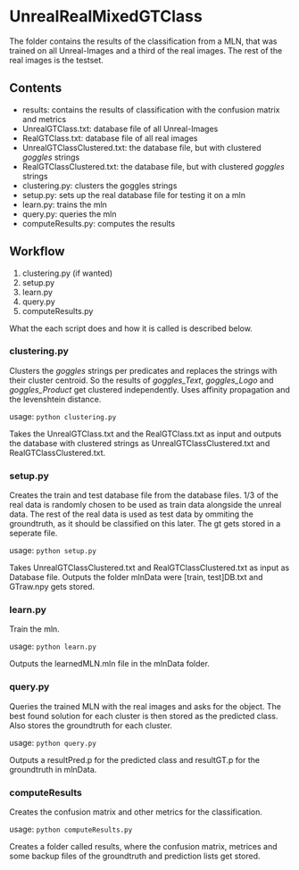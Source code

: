 # UnrealRealMixedGTClass

The folder contains the results of the classification from a MLN, that was trained on all Unreal-Images and a third of the real images. The rest of the real images is the testset.

## Contents

- results: contains the results of classification with the confusion matrix and metrics
- UnrealGTClass.txt: database file of all Unreal-Images
- RealGTClass.txt: database file of all real images
- UnrealGTClassClustered.txt: the database file, but with clustered *goggles* strings
- RealGTClassClustered.txt: the database file, but with clustered *goggles* strings
- clustering.py: clusters the goggles strings
- setup.py: sets up the real database file for testing it on a mln
- learn.py: trains the mln
- query.py: queries the mln
- computeResults.py: computes the results

## Workflow

1. clustering.py (if wanted)
2. setup.py
3. learn.py
4. query.py
5. computeResults.py

What the each script does and how it is called is described below. 

### clustering.py

Clusters the *goggles* strings per predicates and replaces the strings with their cluster centroid. So the results of *goggles_Text*, *goggles_Logo* and *goggles_Product* get clustered independently.
Uses affinity propagation and the levenshtein distance.

usage: `python clustering.py`

Takes the UnrealGTClass.txt and the RealGTClass.txt as input and outputs the database with clustered strings as UnrealGTClassClustered.txt and RealGTClassClustered.txt.

### setup.py

Creates the train and test database file from the database files. 1/3 of the real data is randomly chosen to be used as train data alongside the unreal data. The rest of the real data is used as test data by ommiting the groundtruth, as it should be classified on this later. The gt gets stored in a seperate file.

usage: `python setup.py`

Takes UnrealGTClassClustered.txt and RealGTClassClustered.txt as input as Database file. Outputs the folder mlnData were [train, test]DB.txt and GTraw.npy gets stored.

### learn.py

Train the mln.

usage: `python learn.py`

Outputs the learnedMLN.mln file in the mlnData folder.

### query.py

Queries the trained MLN with the real images and asks for the object. The best found solution for each cluster is then stored as the predicted class. Also stores the groundtruth for each cluster.

usage: `python query.py`

Outputs a resultPred.p for the predicted class and resultGT.p for the groundtruth in mlnData.

### computeResults

Creates the confusion matrix and other metrics for the classification. 

usage: `python computeResults.py`

Creates a folder called results, where the confusion matrix, metrices and some backup files of the groundtruth and prediction lists get stored. 
